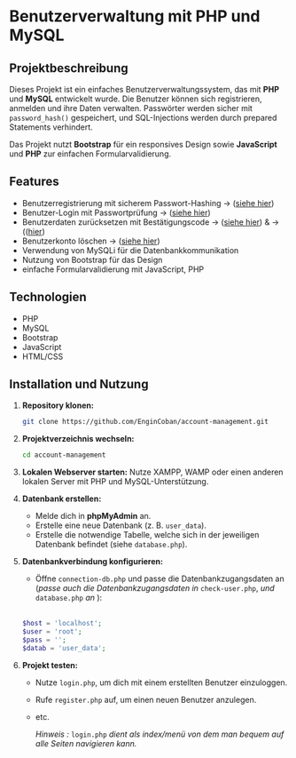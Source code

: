 # Benutzerverwaltung mit PHP und MySQL

## Projektbeschreibung

Dieses Projekt ist ein einfaches Benutzerverwaltungssystem, das mit **PHP** und **MySQL** entwickelt wurde. Die Benutzer können sich registrieren, anmelden und ihre Daten verwalten. Passwörter werden sicher mit `password_hash()` gespeichert, und SQL-Injections werden durch prepared Statements verhindert.

Das Projekt nutzt **Bootstrap** für ein responsives Design sowie **JavaScript** und **PHP** zur einfachen Formularvalidierung.

## Features

- Benutzerregistrierung mit sicherem Passwort-Hashing → ([siehe hier](database.php#L18))
- Benutzer-Login mit Passwortprüfung → ([siehe hier](check-user.php#L18)) 
- Benutzerdaten zurücksetzen mit Bestätigungscode → ([siehe hier](database.php#L95)) & → (([hier](database.phpL#127)) 
- Benutzerkonto löschen → ([siehe hier](database.php#L95))
- Verwendung von MySQLi für die Datenbankkommunikation
- Nutzung von Bootstrap für das Design
- einfache Formularvalidierung mit JavaScript, PHP

## Technologien

- PHP
- MySQL
- Bootstrap
- JavaScript
- HTML/CSS


## Installation und Nutzung

1. **Repository klonen:**
   ```bash
   git clone https://github.com/EnginCoban/account-management.git
   ```

2. **Projektverzeichnis wechseln:**
   ```bash
   cd account-management
   ```

3. **Lokalen Webserver starten:**
   Nutze XAMPP, WAMP oder einen anderen lokalen Server mit PHP und MySQL-Unterstützung.

4. **Datenbank erstellen:**
   - Melde dich in **phpMyAdmin** an.
   - Erstelle eine neue Datenbank (z. B. `user_data`).
   - Erstelle die notwendige Tabelle, welche sich in der jeweiligen Datenbank befindet (siehe `database.php`).

5. **Datenbankverbindung konfigurieren:**
   - Öffne `connection-db.php` und passe die Datenbankzugangsdaten an (*passe auch die Datenbankzugangsdaten in* `check-user.php`, *und* `database.php` *an* ):
  <br><br>
   ```php
   $host = 'localhost';
   $user = 'root';
   $pass = '';
   $datab = 'user_data';
   ```

7. **Projekt testen:**
    - Nutze `login.php`, um dich mit einem erstellten Benutzer einzuloggen.
    - Rufe `register.php` auf, um einen neuen Benutzer anzulegen.
    - etc. <br>

      *Hinweis :* `login.php` *dient als index/menü von dem man bequem auf alle Seiten navigieren kann.*



